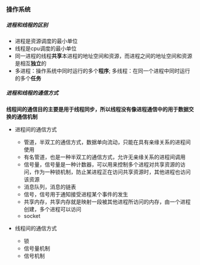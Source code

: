### 操作系统

##### 进程和线程的区别

- 进程是资源调度的最小单位
- 线程是cpu调度的最小单位
- 同一进程的线程**共享**本进程的地址空间和资源，而进程之间的地址空间和资源是相互**独立**的
-  多进程：操作系统中同时运行的多个**程序**; 多线程：在同一个进程中同时运行的多个**任务**



##### 进程和线程的通信方式

**线程间的通信目的主要是用于线程同步，所以线程没有像进程通信中的用于数据交换的通信机制**

- 进程间的通信方式
  - 管道，半双工的通信方式，数据单向流动，只能在具有亲缘关系的进程间使用
  - 有名管道，也是一种半双工的通信方式，允许无亲缘关系的进程间调用
  - 信号量，信号量是一种计数器，可以用来控制多个进程对共享资源的访问，作为一种锁机制，防止某进程正在访问共享资源时，其他进程也访问该资源
  - 消息队列，消息的链表
  - 信号，信号用于通知接受进程某个事件的发生
  - 共享内存，共享内存就是映射一段被其他进程所访问的内存，由一个进程创建，多个进程可以访问
  - socket

- 线程间的通信方式
  - 锁
  - 信号量机制
  - 信号机制